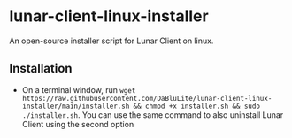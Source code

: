 # lunar-client-linux-installer
An open-source installer script for Lunar Client on linux.

## Installation
* On a terminal window, run `wget https://raw.githubusercontent.com/DaBluLite/lunar-client-linux-installer/main/installer.sh && chmod +x installer.sh && sudo ./installer.sh`. You can use the same command to also uninstall Lunar Client using the second option
